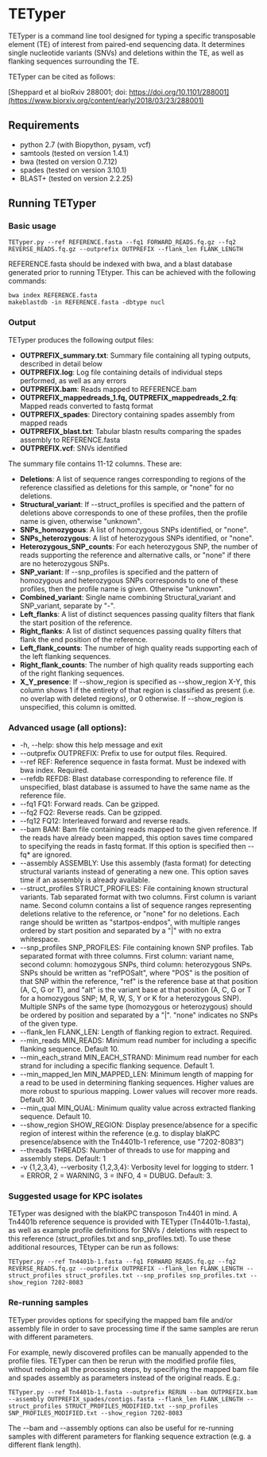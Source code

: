 # TETyper

TETyper is a command line tool designed for typing a specific transposable element (TE) of interest from paired-end sequencing data. It determines single nucleotide variants (SNVs) and deletions within the TE, as well as flanking sequences surrounding the TE.

TETyper can be cited as follows:

[Sheppard et al bioRxiv 288001; doi: https://doi.org/10.1101/288001](https://www.biorxiv.org/content/early/2018/03/23/288001)


## Requirements

- python 2.7 (with Biopython, pysam, vcf)
- samtools (tested on version 1.4.1)
- bwa (tested on version 0.7.12)
- spades (tested on version 3.10.1)
- BLAST+ (tested on version 2.2.25)


## Running TETyper

### Basic usage

```
TETyper.py --ref REFERENCE.fasta --fq1 FORWARD_READS.fq.gz --fq2 REVERSE_READS.fq.gz --outprefix OUTPREFIX --flank_len FLANK_LENGTH
```

REFERENCE.fasta should be indexed with bwa, and a blast database generated prior to running TEtyper. This can be achieved with the following commands:
```
bwa index REFERENCE.fasta
makeblastdb -in REFERENCE.fasta -dbtype nucl
```

### Output

TETyper produces the following output files:
- **OUTPREFIX_summary.txt**: Summary file containing all typing outputs, described in detail below
- **OUTPREFIX.log**: Log file containing details of individual steps performed, as well as any errors
- **OUTPREFIX.bam**: Reads mapped to REFERENCE.bam
- **OUTPREFIX_mappedreads_1.fq, OUTPREFIX_mappedreads_2.fq**: Mapped reads converted to fastq format
- **OUTPREFIX_spades**: Directory containing spades assembly from mapped reads
- **OUTPREFIX_blast.txt**: Tabular blastn results comparing the spades assembly to REFERENCE.fasta
- **OUTPREFIX.vcf**: SNVs identified


The summary file contains 11-12 columns. These are:
- **Deletions**: A list of sequence ranges corresponding to regions of the reference classified as deletions for this sample, or "none" for no deletions.
- **Structural_variant**: If --struct_profiles is specified and the pattern of deletions above corresponds to one of these profiles, then the profile name is given, otherwise "unknown".
- **SNPs_homozygous**: A list of homozygous SNPs identified, or "none".
- **SNPs_heterozygous**: A list of heterozygous SNPs identified, or "none".
- **Heterozygous_SNP_counts**: For each heterozygous SNP, the number of reads supporting the reference and alternative calls, or "none" if there are no heterozygous SNPs.
- **SNP_variant**: If --snp_profiles is specified and the pattern of homozygous and heterozygous SNPs corresponds to one of these profiles, then the profile name is given. Otherwise "unknown".
- **Combined_variant**: Single name combining Structural_variant and SNP_variant, separate by "-".
- **Left_flanks**: A list of distinct sequences passing quality filters that flank the start position of the reference. 
- **Right_flanks**: A list of distinct sequences passing quality filters that flank the end position of the reference.
- **Left_flank_counts**: The number of high quality reads supporting each of the left flanking sequences.
- **Right_flank_counts**: The number of high quality reads supporting each of the right flanking sequences.
- **X_Y_presence**: If --show_region is specified as --show_region X-Y, this column shows 1 if the entirety of that region is classified as present (i.e. no overlap with deleted regions), or 0 otherwise. If --show_region is unspecified, this column is omitted.


### Advanced usage (all options):
-  -h, --help:            show this help message and exit
-  --outprefix OUTPREFIX:
                        Prefix to use for output files. Required.
-  --ref REF:             Reference sequence in fasta format. Must be indexed
                        with bwa index. Required.
-  --refdb REFDB:         Blast database corresponding to reference file. If
                        unspecified, blast database is assumed to have the
                        same name as the reference file.
-  --fq1 FQ1:             Forward reads. Can be gzipped.
-  --fq2 FQ2:             Reverse reads. Can be gzipped.
-  --fq12 FQ12:           Interleaved forward and reverse reads.
-  --bam BAM:             Bam file containing reads mapped to the given
                        reference. If the reads have already been mapped, this
                        option saves time compared to specifying the reads in
                        fastq format. If this option is specified then --fq*
                        are ignored.
-  --assembly ASSEMBLY:   Use this assembly (fasta format) for detecting
                        structural variants instead of generating a new one.
                        This option saves time if an assembly is already
                        available.
-  --struct_profiles STRUCT_PROFILES:
                        File containing known structural variants. Tab
                        separated format with two columns. First column is
                        variant name. Second column contains a list of
                        sequence ranges representing deletions relative to the
                        reference, or "none" for no deletions. Each range
                        should be written as "startpos-endpos", with multiple
                        ranges ordered by start position and separated by a
                        "|" with no extra whitespace.
-  --snp_profiles SNP_PROFILES:
                        File containing known SNP profiles. Tab separated
                        format with three columns. First column: variant name,
                        second column: homozygous SNPs, third column:
                        heterozygous SNPs. SNPs should be written as
                        "refPOSalt", where "POS" is the position of that SNP
                        within the reference, "ref" is the reference base at
                        that position (A, C, G or T), and "alt" is the variant
                        base at that position (A, C, G or T for a homozygous
                        SNP; M, R, W, S, Y or K for a heterozygous SNP).
                        Multiple SNPs of the same type (homozygous or
                        heterozygous) should be ordered by position and
                        separated by a "|". "none" indicates no SNPs of the
                        given type.
-  --flank_len FLANK_LEN:
                        Length of flanking region to extract. Required.
-  --min_reads MIN_READS:
                        Minimum read number for including a specific flanking
                        sequence. Default 10.
-  --min_each_strand MIN_EACH_STRAND:
                        Minimum read number for each strand for including a
                        specific flanking sequence. Default 1.
-  --min_mapped_len MIN_MAPPED_LEN:
                        Minimum length of mapping for a read to be used in
                        determining flanking sequences. Higher values are more
                        robust to spurious mapping. Lower values will recover
                        more reads. Default 30.
-  --min_qual MIN_QUAL:   Minimum quality value across extracted flanking
                        sequence. Default 10.
-  --show_region SHOW_REGION:
                        Display presence/absence for a specific region of
                        interest within the reference (e.g. to display blaKPC
                        presence/absence with the Tn4401b-1 reference, use
                        "7202-8083")
-  --threads THREADS:     Number of threads to use for mapping and assembly
                        steps. Default: 1
-  -v {1,2,3,4}, --verbosity {1,2,3,4}:
                        Verbosity level for logging to stderr. 1 = ERROR, 2 =
                        WARNING, 3 = INFO, 4 = DUBUG. Default: 3.



### Suggested usage for KPC isolates

TETyper was designed with the blaKPC transposon Tn4401 in mind. A Tn4401b reference sequence is provided with TETyper (Tn4401b-1.fasta), as well as example profile definitions for SNVs / deletions with respect to this reference (struct_profiles.txt and snp_profiles.txt). To use these additional resources, TEtyper can be run as follows:
```
TETyper.py --ref Tn4401b-1.fasta --fq1 FORWARD_READS.fq.gz --fq2 REVERSE_READS.fq.gz --outprefix OUTPREFIX --flank_len FLANK_LENGTH --struct_profiles struct_profiles.txt --snp_profiles snp_profiles.txt --show_region 7202-8083
```


### Re-running samples

TETyper provides options for specifying the mapped bam file and/or assembly file in order to save processing time if the same samples are rerun with different parameters.

For example, newly discovered profiles can be manually appended to the profile files. TETyper can then be rerun with the modified profile files, without redoing all the processing steps, by specifiying the mapped bam file and spades assembly as parameters instead of the original reads. E.g.:
```
TETyper.py --ref Tn4401b-1.fasta --outprefix RERUN --bam OUTPREFIX.bam --assembly OUTPREFIX_spades/contigs.fasta --flank_len FLANK_LENGTH --struct_profiles STRUCT_PROFILES_MODIFIED.txt --snp_profiles SNP_PROFILES_MODIFIED.txt --show_region 7202-8083
```

The --bam and --assembly options can also be useful for re-running samples with different parameters for flanking sequence extraction (e.g. a different flank length).

